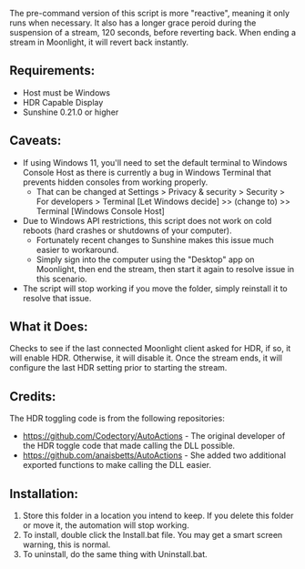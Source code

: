 The pre-command version of this script is more "reactive", meaning it only runs when necessary. It also has a longer grace peroid during the suspension of a stream, 120 seconds, before reverting back. When ending a stream in Moonlight, it will revert back instantly.

## Requirements:
- Host must be Windows
- HDR Capable Display
- Sunshine 0.21.0 or higher

## Caveats:
 - If using Windows 11, you'll need to set the default terminal to Windows Console Host as there is currently a bug in Windows Terminal that prevents hidden consoles from working properly.
    * That can be changed at Settings > Privacy & security > Security > For developers > Terminal [Let Windows decide] >> (change to) >> Terminal [Windows Console Host]
 - Due to Windows API restrictions, this script does not work on cold reboots (hard crashes or shutdowns of your computer).
    * Fortunately recent changes to Sunshine makes this issue much easier to workaround.
    * Simply sign into the computer using the "Desktop" app on Moonlight, then end the stream, then start it again to resolve issue in this scenario. 
 - The script will stop working if you move the folder, simply reinstall it to resolve that issue.

## What it Does:
Checks to see if the last connected Moonlight client asked for HDR, if so, it will enable HDR. Otherwise, it will disable it.
Once the stream ends, it will configure the last HDR setting prior to starting the stream.

## Credits:
The HDR toggling code is from the following repositories:
- https://github.com/Codectory/AutoActions - The original developer of the HDR toggle code that made calling the DLL possible.
- https://github.com/anaisbetts/AutoActions - She added two additional exported functions to make calling the DLL easier.

## Installation:
1. Store this folder in a location you intend to keep. If you delete this folder or move it, the automation will stop working.
2. To install, double click the Install.bat file. You may get a smart screen warning, this is normal.
3. To uninstall, do the same thing with Uninstall.bat.
